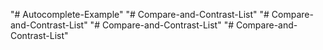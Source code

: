 "# Autocomplete-Example" 
"# Compare-and-Contrast-List" 
"# Compare-and-Contrast-List" 
"# Compare-and-Contrast-List" 
"# Compare-and-Contrast-List" 
